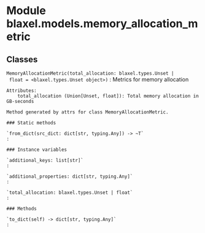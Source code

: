 Module blaxel.models.memory_allocation_metric
=============================================

Classes
-------

`MemoryAllocationMetric(total_allocation: blaxel.types.Unset | float = <blaxel.types.Unset object>)`
:   Metrics for memory allocation
    
    Attributes:
        total_allocation (Union[Unset, float]): Total memory allocation in GB-seconds
    
    Method generated by attrs for class MemoryAllocationMetric.

    ### Static methods

    `from_dict(src_dict: dict[str, typing.Any]) ‑> ~T`
    :

    ### Instance variables

    `additional_keys: list[str]`
    :

    `additional_properties: dict[str, typing.Any]`
    :

    `total_allocation: blaxel.types.Unset | float`
    :

    ### Methods

    `to_dict(self) ‑> dict[str, typing.Any]`
    :